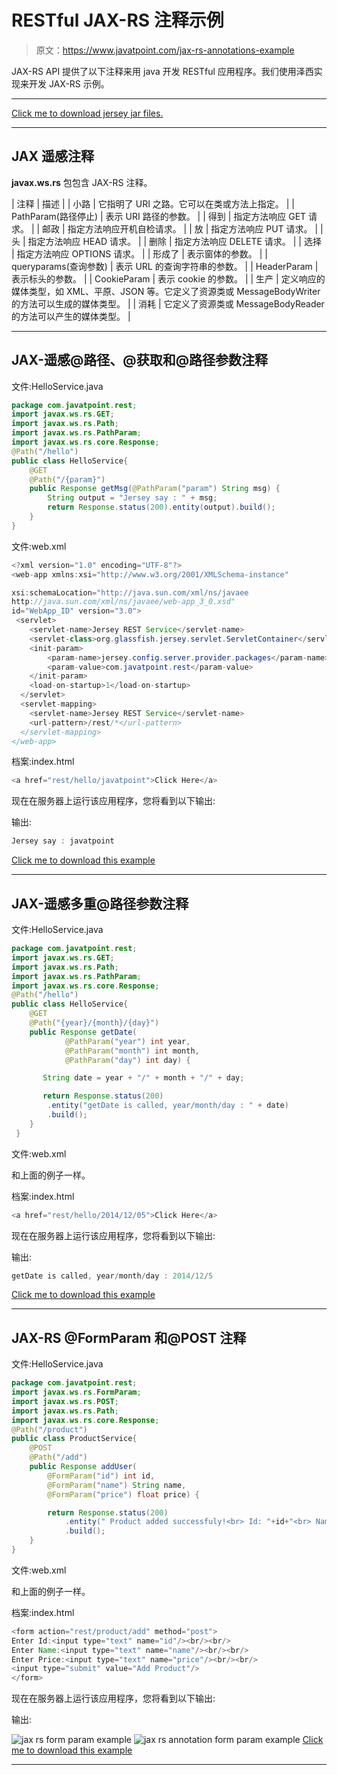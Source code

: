 # RESTful JAX-RS 注释示例

> 原文：<https://www.javatpoint.com/jax-rs-annotations-example>

JAX-RS API 提供了以下注释来用 java 开发 RESTful 应用程序。我们使用泽西实现来开发 JAX-RS 示例。

* * *

[Click me to download jersey jar files.](https://static.javatpoint.com/webservicepages/download/jerseyjars.zip)

* * *

## JAX 遥感注释

**javax.ws.rs** 包包含 JAX-RS 注释。

| 注释 | 描述 |
| 小路 | 它指明了 URI 之路。它可以在类或方法上指定。 |
| PathParam(路径停止) | 表示 URI 路径的参数。 |
| 得到 | 指定方法响应 GET 请求。 |
| 邮政 | 指定方法响应开机自检请求。 |
| 放 | 指定方法响应 PUT 请求。 |
| 头 | 指定方法响应 HEAD 请求。 |
| 删除 | 指定方法响应 DELETE 请求。 |
| 选择 | 指定方法响应 OPTIONS 请求。 |
| 形成了 | 表示窗体的参数。 |
| queryparams(查询参数) | 表示 URL 的查询字符串的参数。 |
| HeaderParam | 表示标头的参数。 |
| CookieParam | 表示 cookie 的参数。 |
| 生产 | 定义响应的媒体类型，如 XML、平原、JSON 等。它定义了资源类或 MessageBodyWriter 的方法可以生成的媒体类型。 |
| 消耗 | 它定义了资源类或 MessageBodyReader 的方法可以产生的媒体类型。 |

* * *

## JAX-遥感@路径、@获取和@路径参数注释

文件:HelloService.java

```java
package com.javatpoint.rest;
import javax.ws.rs.GET;
import javax.ws.rs.Path;
import javax.ws.rs.PathParam;
import javax.ws.rs.core.Response;
@Path("/hello")
public class HelloService{
 	@GET
	@Path("/{param}")
	public Response getMsg(@PathParam("param") String msg) {
 		String output = "Jersey say : " + msg;
 		return Response.status(200).entity(output).build();
 	}
}

```

文件:web.xml

```java
<?xml version="1.0" encoding="UTF-8"?>
<web-app xmlns:xsi="http://www.w3.org/2001/XMLSchema-instance" 

xsi:schemaLocation="http://java.sun.com/xml/ns/javaee 
http://java.sun.com/xml/ns/javaee/web-app_3_0.xsd" 
id="WebApp_ID" version="3.0">
 <servlet>
    <servlet-name>Jersey REST Service</servlet-name>
    <servlet-class>org.glassfish.jersey.servlet.ServletContainer</servlet-class>
    <init-param>
        <param-name>jersey.config.server.provider.packages</param-name>
        <param-value>com.javatpoint.rest</param-value>
    </init-param>
    <load-on-startup>1</load-on-startup>
  </servlet>
  <servlet-mapping>
    <servlet-name>Jersey REST Service</servlet-name>
    <url-pattern>/rest/*</url-pattern>
  </servlet-mapping>
</web-app> 

```

档案:index.html

```java
<a href="rest/hello/javatpoint">Click Here</a>

```

现在在服务器上运行该应用程序，您将看到以下输出:

输出:

```java
Jersey say : javatpoint 

```

[Click me to download this example](https://static.javatpoint.com/webservicepages/download/restfuljerseypath.zip)

* * *

## JAX-遥感多重@路径参数注释

文件:HelloService.java

```java
package com.javatpoint.rest;
import javax.ws.rs.GET;
import javax.ws.rs.Path;
import javax.ws.rs.PathParam;
import javax.ws.rs.core.Response;
@Path("/hello")
public class HelloService{
 	@GET
	@Path("{year}/{month}/{day}")
	public Response getDate(
			@PathParam("year") int year,
			@PathParam("month") int month, 
			@PathParam("day") int day) {

	   String date = year + "/" + month + "/" + day;

	   return Response.status(200)
		.entity("getDate is called, year/month/day : " + date)
		.build();
 	}
 }

```

文件:web.xml

和上面的例子一样。

档案:index.html

```java
<a href="rest/hello/2014/12/05">Click Here</a>

```

现在在服务器上运行该应用程序，您将看到以下输出:

输出:

```java
getDate is called, year/month/day : 2014/12/5

```

[Click me to download this example](https://static.javatpoint.com/webservicepages/download/restfuljerseypathparam.zip)

* * *

## JAX-RS @FormParam 和@POST 注释

文件:HelloService.java

```java
package com.javatpoint.rest;
import javax.ws.rs.FormParam;
import javax.ws.rs.POST;
import javax.ws.rs.Path;
import javax.ws.rs.core.Response;
@Path("/product")
public class ProductService{
 	@POST
 	@Path("/add")
	public Response addUser(
		@FormParam("id") int id,
		@FormParam("name") String name,
		@FormParam("price") float price) {

		return Response.status(200)
			.entity(" Product added successfuly!<br> Id: "+id+"<br> Name: " + name+"<br> Price: "+price)
			.build();
 	}
}

```

文件:web.xml

和上面的例子一样。

档案:index.html

```java
<form action="rest/product/add" method="post">
Enter Id:<input type="text" name="id"/><br/><br/>
Enter Name:<input type="text" name="name"/><br/><br/>
Enter Price:<input type="text" name="price"/><br/><br/>
<input type="submit" value="Add Product"/>
</form>

```

现在在服务器上运行该应用程序，您将看到以下输出:

输出:

![jax rs form param example](../img/05277612827285f9cdd9567da05b6cde.png)
![jax rs annotation form param example](../img/da76b37b6a02608092cd531b32906763.png)
[Click me to download this example](https://static.javatpoint.com/webservicepages/download/restfuljerseyformparam.zip)

* * *